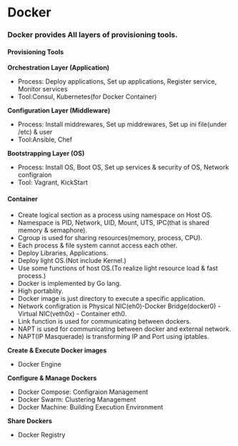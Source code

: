 # Docker

### Docker provides All layers of provisioning tools.

#### Provisioning Tools

__Orchestration Layer (Application)__
- Process: Deploy applications, Set up applications, Register service, Monitor services
- Tool:Consul, Kubernetes(for Docker Container)

__Configuration Layer (Middleware)__
- Process: Install middrewares, Set up middrewares, Set up ini file(under /etc) & user
- Tool:Ansible, Chef

__Bootstrapping Layer (OS)__
- Process: Install OS,  Boot OS, Set up services & security of OS, Network configraion
- Tool: Vagrant, KickStart


#### Container
- Create logical section as a process using namespace on Host OS.
- Namespace is PID, Network, UID, Mount, UTS, IPC(that is shared memory & semaphore).
- Cgroup is used for sharing resources(memory, process, CPU).
- Each process & file system cannot access each other.
- Deploy Libraries, Applications. 
- Deploy light OS.(Not include Kernel.) 
- Use some functions of host OS.(To realize light resource load & fast process.)
- Docker is implemented by Go lang.
- High portablity.
- Docker image is just directory to execute a specific application.
- Network configration is Physical NIC(eh0)-Docker Bridge(docker0) - Virtual NIC(veth0x) - Container eth0.
- Link function is used for communicating between dockers.
- NAPT is used for communicating between docker and external network.
- NAPT(IP Masquerade) is transforming IP and Port using iptables.

__Create & Execute Docker images__
- Docker Engine

__Configure & Manage Dockers__
- Docker Compose: Configraion Management
- Docker Swarm: Clustering Management
- Docker Machine: Building Execution Environment

__Share Dockers__
- Docker Registry

